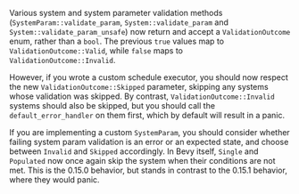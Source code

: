 Various system and system parameter validation methods (`SystemParam::validate_param`, `System::validate_param` and `System::validate_param_unsafe`) now return and accept a `ValidationOutcome` enum, rather than a `bool`.  The previous `true` values map to `ValidationOutcome::Valid`, while `false` maps to `ValidationOutcome::Invalid`.

However, if you wrote a custom schedule executor, you should now respect the new `ValidationOutcome::Skipped` parameter, skipping any systems whose validation was skipped. By contrast, `ValidationOutcome::Invalid` systems should also be skipped, but you should call the `default_error_handler` on them first, which by default will result in a panic.

If you are implementing a custom `SystemParam`, you should consider whether failing system param validation is an error or an expected state, and choose between `Invalid` and `Skipped` accordingly. In Bevy itself, `Single` and `Populated` now once again skip the system when their conditions are not met. This is the 0.15.0 behavior, but stands in contrast to the 0.15.1 behavior, where they would panic.
